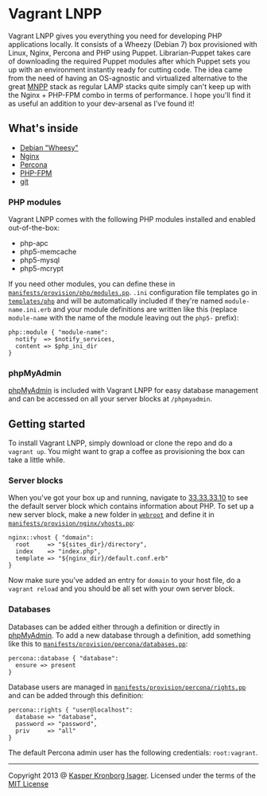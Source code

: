 Vagrant LNPP
============

Vagrant LNPP gives you everything you need for developing PHP applications locally. It consists of a Wheezy (Debian 7) box provisioned with Linux, Nginx, Percona and PHP using Puppet. Librarian-Puppet takes care of downloading the required Puppet modules after which Puppet sets you up with an environment instantly ready for cutting code. The idea came from the need of having an OS-agnostic and virtualized alternative to the great [MNPP](http://getmnpp.org/) stack as regular LAMP stacks quite simply can't keep up with the Nginx + PHP-FPM combo in terms of performance. I hope you'll find it as useful an addition to your dev-arsenal as I've found it!

## What's inside

* [Debian "Wheesy"](http://www.debian.org/releases/wheezy/)
* [Nginx](http://nginx.org/)
* [Percona](http://www.percona.com/)
* [PHP-FPM](http://php-fpm.org/)
* [git](http://git-scm.com/)

### PHP modules

Vagrant LNPP comes with the following PHP modules installed and enabled out-of-the-box:

* php-apc
* php5-memcache
* php5-mysql
* php5-mcrypt

If you need other modules, you can define these in [`manifests/provision/php/modules.pp`](manifests/provision/php/modules.pp). `.ini` configuration file templates go in [`templates/php`](templates/php) and will be automatically included if they're named `module-name.ini.erb` and your module definitions are written like this (replace `module-name` with the name of the module leaving out the `php5-` prefix):

```puppet
php::module { "module-name":
  notify  => $notify_services,
  content => $php_ini_dir
}
```

### phpMyAdmin

[phpMyAdmin](http://www.phpmyadmin.net/) is included with Vagrant LNPP for easy database management and can be accessed on all your server blocks at `/phpmyadmin`.

## Getting started

To install Vagrant LNPP, simply download or clone the repo and do a `vagrant up`. You might want to grap a coffee as provisioning the box can take a little while.

### Server blocks

When you've got your box up and running, navigate to [33.33.33.10](http://33.33.33.10/) to see the default server block which contains information about PHP. To set up a new server block, make a new folder in [`webroot`](webroot) and define it in [`manifests/provision/nginx/vhosts.pp`](manifests/provision/nginx/vhosts.pp):

```puppet
nginx::vhost { "domain":
  root     => "${sites_dir}/directory",
  index    => "index.php",                    
  template => "${nginx_dir}/default.conf.erb"
}
```

Now make sure you've added an entry for `domain` to your host file, do a `vagrant reload` and you should be all set with your own server block.

### Databases

Databases can be added either through a definition or directly in [phpMyAdmin](#phpmyadmin). To add a new database through a definition, add something like this to [`manifests/provision/percona/databases.pp`](manifests/provision/percona/databases.pp):

```puppet
percona::database { "database":
  ensure => present
}
```

Database users are managed in [`manifests/provision/percona/rights.pp`](manifests/provision/percona/rights.pp) and can be added through this definition:

```puppet
percona::rights { "user@localhost":
  database => "database",
  password => "password",
  priv     => "all"
}
```

The default Percona admin user has the following credentials: `root:vagrant`.

---
Copyright 2013 @ [Kasper Kronborg Isager](http://webhutt.com). Licensed under the terms of the [MIT License]()
